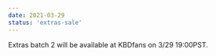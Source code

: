 ```yaml
---
date: 2021-03-29
status: 'extras-sale'
---
```


Extras batch 2 will be available at KBDfans on 3/29 19:00PST.
